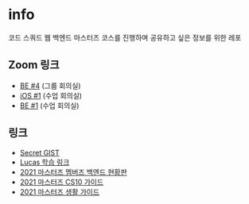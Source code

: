 # info

코드 스쿼드 웹 백엔드 마스터즈 코스를 진행하며 공유하고 싶은 정보를 위한 레포

## Zoom 링크

- [BE #4](https://zoom.us/j/7469740699?pwd=bWR6OVBVRmdLWUdJVFVGMXIzOGsvZz09) (그룹 회의실)
- [iOS #1](https://zoom.us/j/6239506083?pwd=YjZ4OUQxclhRWmZwdGZQdDdWamFWQT09) (수업 회의실)
- [BE #1](https://zoom.us/j/4643257853?pwd=eDJXOHQ2a3dMdzhteHhMR0lVZUNnUT09) (수업 회의실)

## 링크

- [Secret GIST](https://gist.github.com/)
- [Lucas 학습 링크](https://lucas.codesquad.kr/)
- [2021 마스터즈 멤버즈 백엔드 현황판](https://docs.google.com/spreadsheets/d/1bV4nfmXJZX2wn8gZaeHanjxcqV2ipaqp01sLvixse94/edit#gid=0)
- [2021 마스터즈 CS10 가이드](https://docs.google.com/presentation/d/1qMxZjLbN_XA9vbKP4ANPDb71nq6cUU63-ikNXi_o2OY/edit)
- [2021 마스터즈 생활 가이드](https://docs.google.com/presentation/d/10aL6500Fm9mCE5uxUIp3kKk3KvSNQyFT0m_IZtpYWEA/edit)

